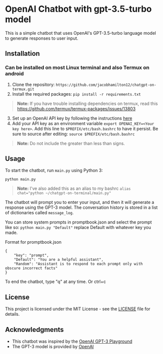 # OpenAI Chatbot with gpt-3.5-turbo model

This is a simple chatbot that uses OpenAI's GPT-3.5-turbo language model to generate responses to user input.

## Installation
### Can be installed on most Linux terminal and also Termux on android
1. Clone the repository: `https://github.com/jacobhamilton12/chatgpt-on-termux.git`
2. Install the required packages: `pip install -r requirements.txt`
> **Note:** If you have trouble installing dependencies on termux, read this https://github.com/termux/termux-packages/issues/13803

3. Set up an OpenAI API key by following the instructions [here](https://platform.openai.com/account/api-keys)
4. Add your API key as an environment variable `export OPENAI_KEY=<Your key here>`. Add this line to `$PREFIX/etc/bash.bashrc` to have it persist. Be sure to source after editing: `source $PREFIX/etc/bash.bashrc`

> **Note:** Do not include the greater than less than signs.

## Usage

To start the chatbot, run `main.py` using Python 3:

    python main.py

> **Note:** I've also added this as an alias to my bashrc `alias chat="python ~/chatgpt-on-terminal/main.py"`

The chatbot will prompt you to enter your input, and then it will generate a response using the GPT-3 model. The conversation history is stored in a list of dictionaries called `message_log`.

You can store system prompts in promptbook.json and select the prompt like so:
```python main.py "Default"```
replace Default with whatever key you made.

Format for promptbook.json
```
{
    "key": "prompt",
    "Default": "You are a helpful assistant",
    "Random": "Assistant is to respond to each prompt only with obscure incorrect facts"
}
```

To end the chatbot, type "q" at any time. Or ctrl+c

## License

This project is licensed under the MIT License - see the [LICENSE](LICENSE) file for details.

## Acknowledgments

* This chatbot was inspired by the [OpenAI GPT-3 Playground](https://beta.openai.com/playground/)
* The GPT-3 model is provided by [OpenAI](https://openai.com/)
